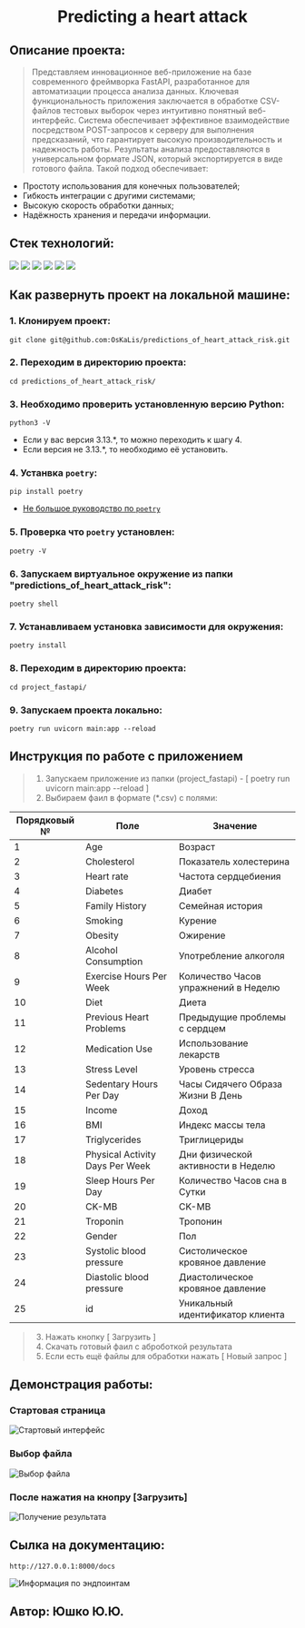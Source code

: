<div id="header" align="center">
  <h1>Predicting a heart attack</h1>
</div>

## Описание проекта:

> Представляем инновационное веб-приложение на базе современного фреймворка FastAPI, разработанное для автоматизации процесса анализа данных.
> Ключевая функциональность приложения заключается в обработке CSV-файлов тестовых выборок через интуитивно понятный веб-интерфейс. Система обеспечивает эффективное взаимодействие посредством POST-запросов к серверу для выполнения предсказаний, что гарантирует высокую производительность и надежность работы.
> Результаты анализа предоставляются в универсальном формате JSON, который экспортируется в виде готового файла. Такой подход обеспечивает:
+ Простоту использования для конечных пользователей;
+ Гибкость интеграции с другими системами;
+ Высокую скорость обработки данных;
+ Надёжность хранения и передачи информации.

## Cтек технологий:
<img src="https://img.shields.io/badge/Scikit--Learn:_-1.6.1-purple">
<img src="https://img.shields.io/badge/Pandas:_-2.2.3-slategrey">
<img src="https://img.shields.io/badge/Python:_-3.13.0-greem">
<img src="https://img.shields.io/badge/FastAPI:_-0.119.0-green">
<img src="https://img.shields.io/badge/Uvicorn:_-0.37.0-red">
<img src="https://img.shields.io/badge/Poetry:_-2.0.0-blue">

## Как развернуть проект на локальной машине:


### 1. Клонируем проект:
```
git clone git@github.com:OsKaLis/predictions_of_heart_attack_risk.git
```
### 2. Переходим в директорию проекта:
```
cd predictions_of_heart_attack_risk/
```
### 3. Необходимо проверить установленную версию Python:
```
python3 -V
```
- Если у вас версия 3.13.*, то можно переходить к шагу 4.
- Если версия не 3.13.*, то необходимо её установить.
### 4. Устанвка `poetry`:
```
pip install poetry
```
- [Не большое руководство по `poetry`](https://habr.com/ru/articles/740376/)
### 5. Проверка что `poetry` установлен:
```
poetry -V
```
### 6. Запускаем виртуальное окружение из папки "predictions_of_heart_attack_risk":
``` 
poetry shell
```
### 7. Устанавливаем установка зависимости для окружения:
```
poetry install
```
### 8. Переходим в директорию проекта:
```
cd project_fastapi/
```
### 9. Запускаем проекта локально: 
```
poetry run uvicorn main:app --reload
```

## Инструкция по работе с приложением
> 1. Запускаем приложение из папки (project_fastapi) - [ poetry run uvicorn main:app --reload ]
> 2. Выбираем фаил в формате (*.csv) с полями:

| Порядковый № | Поле                                 | Значение |
|--------------|--------------------------------------|-------|
| 1            | Age                                  | Возраст |
| 2            | Cholesterol                         | Показатель холестерина |
| 3            | Heart rate                           | Частота сердцебиения |
| 4            | Diabetes                        | Диабет                              |
| 5            | Family History                  | Семейная история                    |
| 6            | Smoking                         | Курение                             |
| 7            | Obesity                         | Ожирение                            |
| 8            | Alcohol Consumption             | Употребление алкоголя               |
| 9            | Exercise Hours Per Week         | Количество Часов упражнений в Неделю |
| 10           | Diet                            | Диета                               |
| 11           | Previous Heart Problems         | Предыдущие проблемы с сердцем       |
| 12           | Medication Use                  | Использование лекарств              |
| 13           | Stress Level                    | Уровень стресса                     |
| 14           | Sedentary Hours Per Day         | Часы Сидячего Образа Жизни В День   |
| 15           | Income                          | Доход                               |
| 16           | BMI                             | Индекс массы тела                   |
| 17           | Triglycerides                   | Триглицериды                        |
| 18           | Physical Activity Days Per Week | Дни физической активности в Неделю  |
| 19           | Sleep Hours Per Day      | Количество Часов сна в Сутки        |
| 20           | CK-MB                    | CK-MB                               |
| 21           | Troponin                 | Тропонин                            |
| 22           | Gender                   | Пол                                 |
| 23           | Systolic blood pressure  | Систолическое кровяное давление     |
| 24           | Diastolic blood pressure | Диастолическое кровяное давление    |
| 25           | id      | Уникальный идентификатор клиента    |

> 3. Нажать кнопку [ Загрузить ]
> 4. Скачать готовый фаил с аброботкой результата 
> 5. Если есть ещё файлы для обработки нажать [ Новый запрос ]

## Демонстрация работы:
### Стартовая страница
![Стартовый интерфейс](https://github.com/OsKaLis/predictions_of_heart_attack_risk/blob/ca14cff9bca2ed58b81815d4caad905aaefa2490/project_fastapi/img/index.png)
### Выбор файла
![Выбор файла](https://github.com/OsKaLis/predictions_of_heart_attack_risk/blob/ca14cff9bca2ed58b81815d4caad905aaefa2490/project_fastapi/img/open_file.png)
### После нажатия на кнопру [Загрузить]
![Получение результата](https://github.com/OsKaLis/predictions_of_heart_attack_risk/blob/ca14cff9bca2ed58b81815d4caad905aaefa2490/project_fastapi/img/result.png)

## Сылка на документацию:
```
http://127.0.0.1:8000/docs
```
![Информация по эндпоинтам](https://github.com/OsKaLis/predictions_of_heart_attack_risk/blob/ca14cff9bca2ed58b81815d4caad905aaefa2490/project_fastapi/img/help.png)

## Автор: Юшко Ю.Ю.
